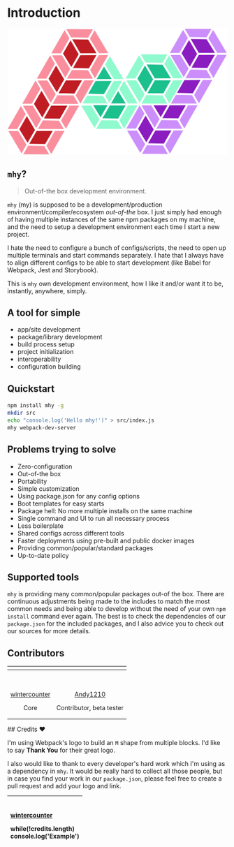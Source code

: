 # Introduction

![](.gitbook/assets/logo-2.png)

## `mhy`?

> Out-of-the box development environment.

`mhy` \(my\) is supposed to be a development/production environment/compiler/ecosystem _out-of-the_ box. I just simply had enough of having multiple instances of the same npm packages on my machine, and the need to setup a development environment each time I start a new project.

I hate the need to configure a bunch of configs/scripts, the need to open up multiple terminals and start commands separately. I hate that I always have to align different configs to be able to start development \(like Babel for Webpack, Jest and Storybook\).

This is `mhy` own development environment, how I like it and/or want it to be, instantly, anywhere, simply.

## A tool for simple

* app/site development
* package/library development
* build process setup
* project initialization
* interoperability
* configuration building

## Quickstart

```bash
npm install mhy -g
mkdir src
echo "console.log('Hello mhy!')" > src/index.js
mhy webpack-dev-server
```

## Problems trying to solve

* Zero-configuration
* Out-of-the box
* Portability
* Simple customization
* Using package.json for any config options
* Boot templates for easy starts
* Package hell: No more multiple installs on the same machine
* Single command and UI to run all necessary process
* Less boilerplate
* Shared configs across different tools
* Faster deployments using pre-built and public docker images
* Providing common/popular/standard packages
* Up-to-date policy

## Supported tools

`mhy` is providing many common/popular packages out-of the box. There are continuous adjustments being made to the includes to match the most common needs and being able to develop without the need of your own `npm install` command ever again. The best is to check the dependencies of our `package.json` for the included packages, and I also advice you to check out our sources for more details.

## Contributors

<table>
  <thead>
    <tr>
      <th style="text-align:center"></th>
      <th style="text-align:center"></th>
    </tr>
  </thead>
  <tbody>
    <tr>
      <td style="text-align:center">
        <p>
          <img src="https://avatars0.githubusercontent.com/u/963776?v=4&amp;s=128"
          alt/>
        </p>
        <p><a href="https://github.com/wintercounter">wintercounter</a>
        </p>
        <p>Core</p>
      </td>
      <td style="text-align:center">
        <p>
          <img src="https://avatars0.githubusercontent.com/u/964291?v=4&amp;s=128"
          alt/>
        </p>
        <p><a href="http://andy1210.com">Andy1210</a>
        </p>
        <p>Contributor, beta tester</p>
      </td>
    </tr>
  </tbody>
</table>## Credits ❤

I'm using Webpack's logo to build an `M` shape from multiple blocks. I'd like to say **Thank You** for their great logo.

I also would like to thank to every developer's hard work which I'm using as a dependency in `mhy`. It would be really hard to collect all those people, but in case you find your work in our `package.json`, please feel free to create a pull request and add your logo and link.

<table>
  <thead>
    <tr>
      <th style="text-align:left">
        <p>
          <img src="https://avatars0.githubusercontent.com/u/963776?v=4&amp;s=128"
          alt/>
          <br /> <a href="https://github.com/wintercounter">wintercounter</a>
        </p>
        <p>while(!credits.length)
          <br />console.log('Example')</p>
      </th>
    </tr>
  </thead>
  <tbody></tbody>
</table>